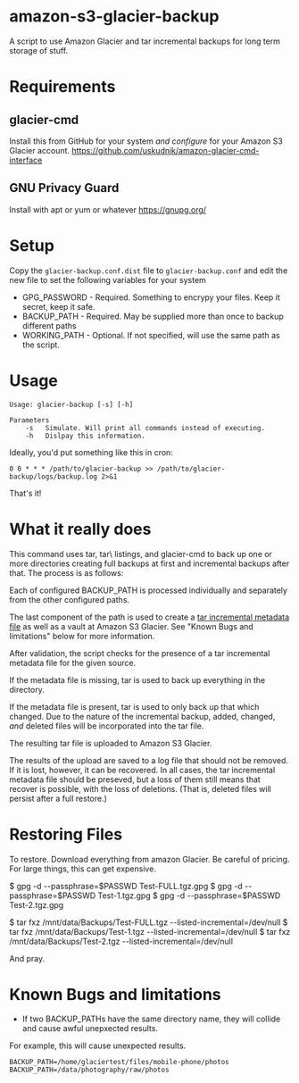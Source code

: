 # amazon-s3-glacier-backup

A script to use Amazon Glacier and tar incremental backups for long term storage of stuff. 

# Requirements

## glacier-cmd
Install this from GitHub for your system *and configure* for your Amazon S3 Glacier account.
https://github.com/uskudnik/amazon-glacier-cmd-interface

## GNU Privacy Guard
Install with apt or yum or whatever
https://gnupg.org/

# Setup
Copy the `glacier-backup.conf.dist` file to `glacier-backup.conf` and edit the new file to set the following variables for your system
* GPG_PASSWORD - Required. Something to encrypy your files. Keep it secret, keep it safe.
* BACKUP_PATH - Required. May be supplied more than once to backup different paths
* WORKING_PATH - Optional. If not specified, will use the same path as the script.

# Usage
```
Usage: glacier-backup [-s] [-h]

Parameters
    -s   Simulate. Will print all commands instead of executing.
    -h   Dislpay this information.
```
Ideally, you'd put something like this in cron:

```
0 0 * * * /path/to/glacier-backup >> /path/to/glacier-backup/logs/backup.log 2>&1
```
That's it!

# What it really does

This command uses tar, tar\ listings, and glacier-cmd to back up one or more directories creating full 
backups at first and incremental backups after that. The process is as follows:

Each of configured BACKUP_PATH is processed individually and separately from the other configured paths.

The last component of the path is used to create a [tar incremental metadata file](https://www.gnu.org/software/tar/manual/html_chapter/tar_5.html#SEC96) 
as well as a vault at Amazon S3 Glacier. See "Known Bugs and limitations" below for more information.

After validation, the script checks for the presence of a tar incremental metadata file for the given source. 

If the metadata file is missing, tar is used to back up everything in the directory.

If the metadata file is present, tar is used to only back up that which changed. Due to the nature of the incremental
backup, added, changed, *and* deleted files will be incorporated into the tar file.

The resulting tar file is uploaded to Amazon S3 Glacier.

The results of the upload are saved to a log file that should not be removed. If it is lost, however, it can be recovered. 
In all cases, the tar incremental metadata file should be preseved, but a loss of them still means that recover is possible,
with the loss of deletions. (That is, deleted files will persist after a full restore.)

# Restoring Files

To restore. Download everything from amazon Glacier. Be careful of pricing. For large things, this can get expensive.

$ gpg -d --passphrase=$PASSWD Test-FULL.tgz.gpg
$ gpg -d --passphrase=$PASSWD Test-1.tgz.gpg
$ gpg -d --passphrase=$PASSWD Test-2.tgz.gpg

$ tar fxz /mnt/data/Backups/Test-FULL.tgz --listed-incremental=/dev/null
$ tar fxz /mnt/data/Backups/Test-1.tgz --listed-incremental=/dev/null
$ tar fxz /mnt/data/Backups/Test-2.tgz --listed-incremental=/dev/null

And pray.

# Known Bugs and limitations

* If two BACKUP_PATHs have the same directory name, they will collide and cause awful unepxected results. 

For example, this will cause unexpected results.

    BACKUP_PATH=/home/glaciertest/files/mobile-phone/photos
    BACKUP_PATH=/data/photography/raw/photos 



